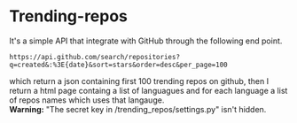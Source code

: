 # Trending-repos
It's a simple API that integrate with GitHub through the following end point.
```code
https://api.github.com/search/repositories?q=created&:%3E{date}&sort=stars&order=desc&per_page=100
```
which return a json containing first 100 trending repos on github, then I return a html page containg
a list of languagues and for each language a list of repos names  which uses that langauge.  
**Warning:** "The secret key in /trending_repos/settings.py" isn't hidden.
